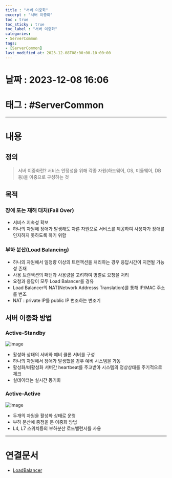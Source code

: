 ```yaml
---
title : "서버 이중화"
excerpt : "서버 이중화"
toc : true
toc_sticky : true
toc_label : "서버 이중화"
categories:
- ServerCommon
tags:
- [ServerCommon]
last_modified_at: 2023-12-08T08:00:00-10:00:00
---
```


# 날짜 : 2023-12-08 16:06

# 태그 : #ServerCommon 
---

# 내용

## 정의
> 서버 이중화란?
> 서비스 안정성을 위해 각종 자원(하드웨어, OS, 미들웨어, DB등)을 이중으로 구성하는 것  

## 목적

### 장애 또는 재해 대처(Fail Over)
- 서비스 지속성 확보
- 하나의 자원에 장애가 발생해도 자른 자원으로 서비스를 제공하여 사용자가 장애를 인지하지 못하도록 하기 위함

### 부하 분산(Load Balancing)
- 하나의 자원에서 일정량 이상의 트랜잭션을 처리하는 경우 응답시간이 지연될 가능성 존재
- 사용 트랜잭션의 패턴과 사용량을 고려하여 병렬로 요청을 처리
- 요청과 응답이 모두 Load Balancer를 경유
- Load Balancer의 NAT(Network Addresss Translation)를 통해 IP/MAC 주소를 변조
- NAT : private IP를 public IP 변조하는 변조기

## 서버 이중화 방법

### Active-Standby  
![image](./../../assets/images/Active_Standby.png) 
- 활성화 상태의 서버와 예비 클론 서버를 구성
- 하나의 자원에서 장애가 발생했을 경우 예비 시스템을 가동
- 활성화/비활성화 서버간 heartbeat를 주고받아 시스템의 정상상태를 주기적으로 체크
- 실데이터는 실시간 동기화

### Active-Active  
![image](./../../assets/images/Active_Active.png)
- 두개의 자원을 활성화 상태로 운영
- 부하 분산에 중점을 둔 이중화 방법
- L4, L7 스위치등의 부하분산 로드밸런서를 사용
  
---

# 연결문서
- [LoadBalancer](../../ServerCommon/ServerCommon-LoadBalancer)